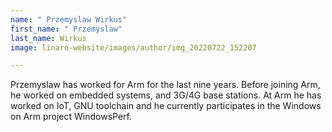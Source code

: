 ```yaml
---
name: " Przemyslaw Wirkus"
first_name: " Przemyslaw"
last_name: Wirkus
image: linaro-website/images/author/img_20220722_152207

---
```


Przemyslaw has worked for Arm for the last nine years. Before joining Arm, he worked on embedded systems, and 3G/4G base stations. At Arm he has worked on IoT, GNU toolchain and he currently participates in the Windows on Arm project WindowsPerf.
